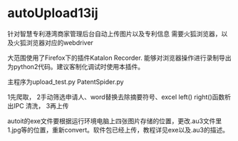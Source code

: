 # autoUpload13ij
针对智慧专利港湾商家管理后台自动上传图片以及专利信息
需要火狐浏览器，以及火狐浏览器对应的webdriver



大范围使用了Firefox下的插件Katalon Recorder. 能够对浏览器操作进行录制导出为python2代码。建议客制化调试时使用本插件。


主程序为upload_test.py  PatentSpider.py

1先爬取，
2手动筛选申请人、word替换去除摘要符号、excel left() right()函数析出IPC 清洗，
3再上传

autoit的exe文件要根据运行环境电脑上四张图片存储的位置，更改.au3文件里1.jpg等的位置，重新convert。软件包已经上传，教程详见exe以及.au3的描述。
